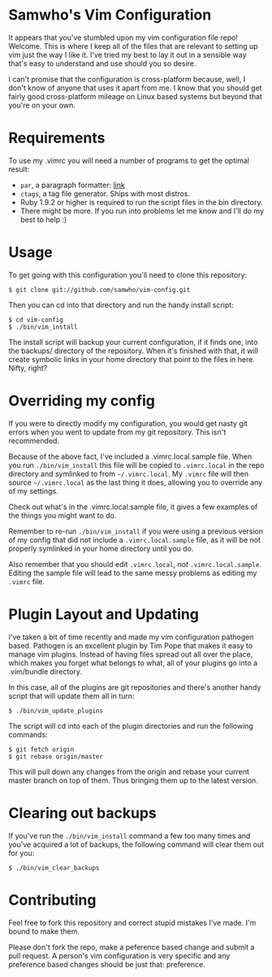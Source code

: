 # Samwho's Vim Configuration

It appears that you've stumbled upon my vim configuration file repo! Welcome.
This is where I keep all of the files that are relevant to setting up vim just
the way I like it. I've tried my best to lay it out in a sensible way that's
easy to understand and use should you so desire.

I can't promise that the configuration is cross-platform because, well, I don't
know of anyone that uses it apart from me. I know that you should get fairly
good cross-platform mileage on Linux based systems but beyond that you're on
your own.

# Requirements

To use my .vimrc you will need a number of programs to get the optimal result:

- `par`, a paragraph formatter: [link](http://www.nicemice.net/par/)
- `ctags`, a tag file generator. Ships with most distros.
- Ruby 1.9.2 or higher is required to run the script files in the bin directory.
- There might be more. If you run into problems let me know and I'll do my best
  to help :)

# Usage

To get going with this configuration you'll need to clone this repository:

    $ git clone git://github.com/samwho/vim-config.git

Then you can cd into that directory and run the handy install script:

    $ cd vim-config
    $ ./bin/vim_install

The install script will backup your current configuration, if it finds one, into
the backups/ directory of the repository. When it's finished with that, it will
create symbolic links in your home directory that point to the files in here.
Nifty, right?

# Overriding my config

If you were to directly modify my configuration, you would get nasty git errors
when you went to update from my git repository. This isn't recommended.

Because of the above fact, I've included a .vimrc.local.sample file. When you
run `./bin/vim_install` this file will be copied to `.vimrc.local` in the repo
directory and symlinked to from `~/.vimrc.local`. My `.vimrc` file will then
source `~/.vimrc.local` as the last thing it does, allowing you to override any
of my settings.

Check out what's in the .vimrc.local.sample file, it gives a few examples of the
things you might want to do.

Remember to re-run `./bin/vim_install` if you were using a previous version of
my config that did not include a `.vimrc.local.sample` file, as it will be not
properly symlinked in your home directory until you do.

Also remember that you should edit `.vimrc.local`, _not_ `.vimrc.local.sample`.
Editing the sample file will lead to the same messy problems as editing my
`.vimrc` file.

# Plugin Layout and Updating

I've taken a bit of time recently and made my vim configuration pathogen based.
Pathogen is an excellent plugin by Tim Pope that makes it easy to manage vim
plugins. Instead of having files spread out all over the place, which makes you
forget what belongs to what, all of your plugins go into a .vim/bundle
directory.

In this case, all of the plugins are git repositories and there's another handy
script that will update them all in turn:

    $ ./bin/vim_update_plugins

The script will cd into each of the plugin directories and run the following
commands:

    $ git fetch origin
    $ git rebase origin/master

This will pull down any changes from the origin and rebase your current master
branch on top of them. Thus bringing them up to the latest version.

# Clearing out backups

If you've run the `./bin/vim_install` command a few too many times and you've
acquired a lot of backups, the following command will clear them out for you:

    $ ./bin/vim_clear_backups

# Contributing

Feel free to fork this repository and correct stupid mistakes I've made. I'm
bound to make them.

Please don't fork the repo, make a peference based change and submit a pull
request. A person's vim configuration is very specific and any preference based
changes should be just that: preference.
